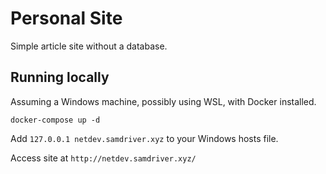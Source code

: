 # Personal Site

Simple article site without a database.

## Running locally
Assuming a Windows machine, possibly using WSL, with Docker installed.

`docker-compose up -d`

Add `127.0.0.1 netdev.samdriver.xyz` to your Windows hosts file.

Access site at `http://netdev.samdriver.xyz/`
